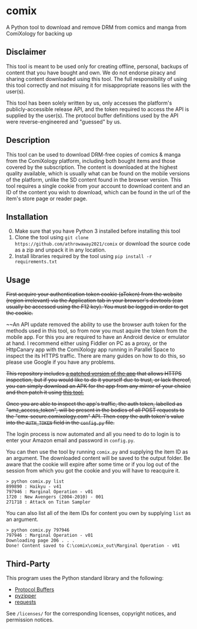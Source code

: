 # comix
A Python tool to download and remove DRM from comics and manga from ComiXology for backing up

## Disclaimer

This tool is meant to be used only for creating offline, personal, backups of content that you have bought and own. We do not endorse piracy and sharing content downloaded using this tool. The full responsibility of using this tool correctly and not misuing it for misappropriate reasons lies with the user(s).

This tool has been solely written by us, only accesses the platform's publicly-accessible release API, and the token required to access the API is supplied by the user(s). The protocol buffer definitions used by the API were reverse-engineered and "guessed" by us.

## Description

This tool can be used to download DRM-free copies of comics & manga from the ComiXology platform, including both bought items and those covered by the subscription. The content is downloaded at the highest quality available, which is usually what can be found on the mobile versions of the platform, unlike the SD content found in the browser version. This tool requires a single cookie from your account to download content and an ID of the content you wish to download, which can be found in the url of the item's store page or reader page.

## Installation

0. Make sure that you have Python 3 installed before installing this tool
1. Clone the tool using `git clone https://github.com/athrowaway2021/comix` or download the source code as a zip and unpack it in any location.
2. Install libraries required by the tool using `pip install -r requirements.txt`

## Usage

~~First acquire your authentication token cookie (aToken) from the website (region irrelevant) via the Application tab in your browser's devtools (can usually be accessed using the F12 key). You must be logged in order to get the cookie.~~

~~An API update removed the ability to use the browser auth token for the methods used in this tool, so from now you must aquire the token from the mobile app. For this you are required to have an Android device or emulator at hand. I recommend either using Fiddler on PC as a proxy, or the HttpCanary app with the ComiXology app running in Parallel Space to inspect the its HTTPS traffic. There are many guides on how to do this, so please use Google if you have any problems.

~~This repository includes [a patched version of the app](https://github.com/athrowaway2021/comix/blob/main/comix_3.10.17_patched.apk) that allows HTTPS inspection, but if you would like to do it yourself due to trust, or lack thereof, you can simply download an APK for the app from any mirror of your choice and then patch it using [this tool.](https://github.com/shroudedcode/apk-mitm)~~

~~Once you are able to inspect the app's traffic, the auth token, labelled as "amz_access_token", will be present in the bodies of all POST requests to the "cmx-secure.comixology.com" API. Then copy the auth token's value into the `AUTH_TOKEN` field in the `config.py` file.~~

The login process is now automated and all you need to do to login is to enter your Amazon email and password in `config.py`.

You can then use the tool by running `comix.py` and supplying the item ID as an argument. The downloaded content will be saved to the output folder. Be aware that the cookie will expire after some time or if you log out of the session from which you got the cookie and you will have to reacquire it.

```
> python comix.py list
899890 : Haikyu - v41
797946 : Marginal Operation - v01
1720 : New Avengers (2004-2010) - 001
271718 : Attack on Titan Sampler
```

You can also list all of the item IDs for content you own by supplying `list` as an argument.

```
> python comix.py 797946
797946 : Marginal Operation - v01
Downloading page 206 . . .
Done! Content saved to C:\comix\comix_out\Marginal Operation - v01
```

## Third-Party
This program uses the Python standard library and the following:
  - [Protocol Buffers](https://github.com/protocolbuffers/protobuf)
  - [pyzipper](https://github.com/danifus/pyzipper)
  - [requests](https://github.com/psf/requests)

See `/licenses/` for the corresponding licenses, copyright notices, and permission notices.

